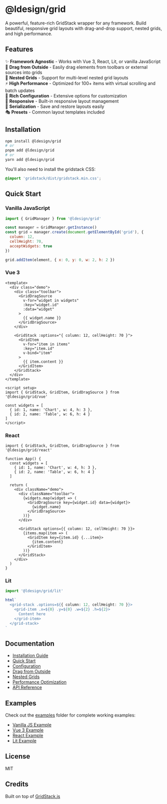 # @ldesign/grid

A powerful, feature-rich GridStack wrapper for any framework. Build beautiful, responsive grid layouts with drag-and-drop support, nested grids, and high performance.

## Features

✨ **Framework Agnostic** - Works with Vue 3, React, Lit, or vanilla JavaScript  
🎯 **Drag from Outside** - Easily drag elements from toolbars or external sources into grids  
🔄 **Nested Grids** - Support for multi-level nested grid layouts  
⚡ **High Performance** - Optimized for 100+ items with virtual scrolling and batch updates  
🎨 **Rich Configuration** - Extensive options for customization  
📱 **Responsive** - Built-in responsive layout management  
💾 **Serialization** - Save and restore layouts easily  
🎭 **Presets** - Common layout templates included  

## Installation

```bash
npm install @ldesign/grid
# or
pnpm add @ldesign/grid
# or
yarn add @ldesign/grid
```

You'll also need to install the gridstack CSS:

```css
@import 'gridstack/dist/gridstack.min.css';
```

## Quick Start

### Vanilla JavaScript

```javascript
import { GridManager } from '@ldesign/grid'

const manager = GridManager.getInstance()
const grid = manager.create(document.getElementById('grid'), {
  column: 12,
  cellHeight: 70,
  acceptWidgets: true
})

grid.addItem(element, { x: 0, y: 0, w: 2, h: 2 })
```

### Vue 3

```vue
<template>
  <div class="demo">
    <div class="toolbar">
      <GridDragSource 
        v-for="widget in widgets"
        :key="widget.id"
        :data="widget"
      >
        {{ widget.name }}
      </GridDragSource>
    </div>
    
    <GridStack :options="{ column: 12, cellHeight: 70 }">
      <GridItem 
        v-for="item in items"
        :key="item.id"
        v-bind="item"
      >
        {{ item.content }}
      </GridItem>
    </GridStack>
  </div>
</template>

<script setup>
import { GridStack, GridItem, GridDragSource } from '@ldesign/grid/vue'

const widgets = [
  { id: 1, name: 'Chart', w: 4, h: 3 },
  { id: 2, name: 'Table', w: 6, h: 4 }
]
</script>
```

### React

```tsx
import { GridStack, GridItem, GridDragSource } from '@ldesign/grid/react'

function App() {
  const widgets = [
    { id: 1, name: 'Chart', w: 4, h: 3 },
    { id: 2, name: 'Table', w: 6, h: 4 }
  ]
  
  return (
    <div className="demo">
      <div className="toolbar">
        {widgets.map(widget => (
          <GridDragSource key={widget.id} data={widget}>
            {widget.name}
          </GridDragSource>
        ))}
      </div>
      
      <GridStack options={{ column: 12, cellHeight: 70 }}>
        {items.map(item => (
          <GridItem key={item.id} {...item}>
            {item.content}
          </GridItem>
        ))}
      </GridStack>
    </div>
  )
}
```

### Lit

```typescript
import '@ldesign/grid/lit'

html`
  <grid-stack .options=${{ column: 12, cellHeight: 70 }}>
    <grid-item .x=${0} .y=${0} .w=${2} .h=${2}>
      Content here
    </grid-item>
  </grid-stack>
`
```

## Documentation

- [Installation Guide](./docs/guide/installation.md)
- [Quick Start](./docs/guide/quick-start.md)
- [Configuration](./docs/guide/configuration.md)
- [Drag from Outside](./docs/guide/drag-from-outside.md)
- [Nested Grids](./docs/guide/nested-grids.md)
- [Performance Optimization](./docs/guide/performance.md)
- [API Reference](./docs/api/)

## Examples

Check out the [examples](./examples) folder for complete working examples:

- [Vanilla JS Example](./examples/vanilla)
- [Vue 3 Example](./examples/vue)
- [React Example](./examples/react)
- [Lit Example](./examples/lit)

## License

MIT

## Credits

Built on top of [GridStack.js](https://gridstackjs.com/)












